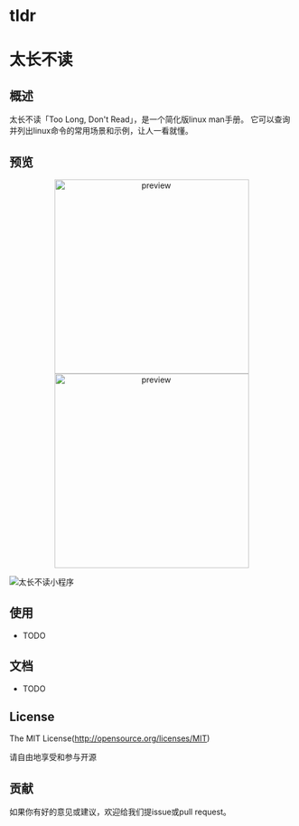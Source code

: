 # tldr


太长不读
=====

## 概述

太长不读「Too Long, Don't Read」，是一个简化版linux man手册。 它可以查询并列出linux命令的常用场景和示例，让人一看就懂。

## 预览

<div align=center>
  <img src='https://github.com/konglinglong/tldr/blob/master/image/1334169896.jpg' width='344' alt='preview' />
  <img src='https://github.com/konglinglong/tldr/blob/master/image/1148248786.jpg' width='344' alt='preview' />
</div>


![太长不读小程序](https://github.com/konglinglong/tldr/blob/master/image/%E5%B0%8F%E7%A8%8B%E5%BA%8F%E4%BA%8C%E7%BB%B4%E7%A0%81.jpg)

## 使用

- TODO

## 文档

- TODO

## License
The MIT License(http://opensource.org/licenses/MIT)

请自由地享受和参与开源


## 贡献

如果你有好的意见或建议，欢迎给我们提issue或pull request。

